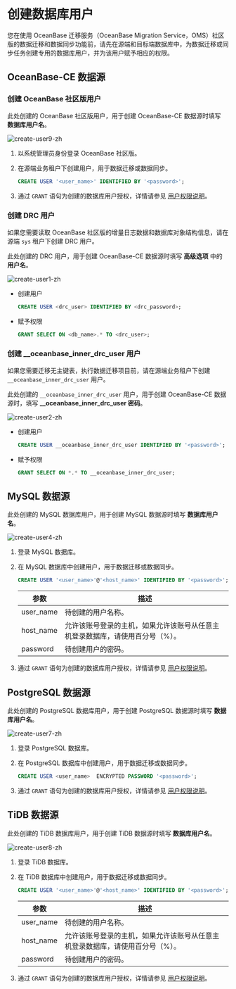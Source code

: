 # 创建数据库用户

您在使用 OceanBase 迁移服务（OceanBase Migration Service，OMS）社区版的数据迁移和数据同步功能前，请先在源端和目标端数据库中，为数据迁移或同步任务创建专用的数据库用户，并为该用户赋予相应的权限。

## OceanBase-CE 数据源

### 创建 OceanBase 社区版用户

此处创建的 OceanBase 社区版用户，用于创建 OceanBase-CE 数据源时填写 **数据库用户名**。

![create-user9-zh](https://obbusiness-private.oss-cn-shanghai.aliyuncs.com/doc/img/oms/oms-ce/create-user9-zh.png)

1. 以系统管理员身份登录 OceanBase 社区版。

2. 在源端业务租户下创建用户，用于数据迁移或数据同步。

   ```sql
   CREATE USER '<user_name>' IDENTIFIED BY '<password>';
   ```

3. 通过 `GRANT` 语句为创建的数据库用户授权，详情请参见 [用户权限说明](../800.create-and-manage-data-sources/400.user-privileges.md)。

### 创建 DRC 用户

如果您需要读取 OceanBase 社区版的增量日志数据和数据库对象结构信息，请在源端 `sys` 租户下创建 DRC 用户。

此处创建的 DRC 用户，用于创建 OceanBase-CE 数据源时填写 **高级选项** 中的 **用户名**。

![create-user1-zh](https://obbusiness-private.oss-cn-shanghai.aliyuncs.com/doc/img/oms/oms-enterprise/create-user1-zh.png)

* 创建用户

   ```sql
   CREATE USER <drc_user> IDENTIFIED BY <drc_password>;
   ```

* 赋予权限

   ```sql
   GRANT SELECT ON <db_name>.* TO <drc_user>;
   ```

### 创建 __oceanbase_inner_drc_user 用户

如果您需要迁移无主键表，执行数据迁移项目前，请在源端业务租户下创建 `__oceanbase_inner_drc_user` 用户。

此处创建的 `__oceanbase_inner_drc_user` 用户，用于创建 OceanBase-CE 数据源时，填写 **__oceanbase_inner_drc_user 密码**。

![create-user2-zh](https://obbusiness-private.oss-cn-shanghai.aliyuncs.com/doc/img/oms/oms-enterprise/create-user2-zh.png)

* 创建用户

   ```sql
   CREATE USER __oceanbase_inner_drc_user IDENTIFIED BY '<password>';
   ```

* 赋予权限

   ```sql
   GRANT SELECT ON *.* TO __oceanbase_inner_drc_user;
   ```

## MySQL 数据源

此处创建的 MySQL 数据库用户，用于创建 MySQL 数据源时填写 **数据库用户名**。

![create-user4-zh](https://obbusiness-private.oss-cn-shanghai.aliyuncs.com/doc/img/oms/oms-enterprise/create-user4-zh.png)

1. 登录 MySQL 数据库。

2. 在 MySQL 数据库中创建用户，用于数据迁移或数据同步。

   ```sql
   CREATE USER '<user_name>'@'<host_name>' IDENTIFIED BY '<password>';
   ```

   |    参数    |                   描述                    |
   |----------|-----------------------------------------|
   | user_name | 待创建的用户名称。                                 |
   | host_name   | 允许该账号登录的主机，如果允许该账号从任意主机登录数据库，请使用百分号（%）。 |
   | password | 待创建用户的密码。   |

3. 通过 `GRANT` 语句为创建的数据库用户授权，详情请参见 [用户权限说明](../800.create-and-manage-data-sources/400.user-privileges.md)。

## PostgreSQL 数据源

此处创建的 PostgreSQL 数据库用户，用于创建 PostgreSQL 数据源时填写 **数据库用户名**。

![create-user7-zh](https://obbusiness-private.oss-cn-shanghai.aliyuncs.com/doc/img/oms/oms-enterprise/create-user7-zh.png)

1. 登录 PostgreSQL 数据库。

2. 在 PostgreSQL 数据库中创建用户，用于数据迁移或数据同步。

   ```sql
   CREATE USER <user_name>  ENCRYPTED PASSWORD '<password>';
   ```

3. 通过 `GRANT` 语句为创建的数据库用户授权，详情请参见 [用户权限说明](../800.create-and-manage-data-sources/400.user-privileges.md)。

## TiDB 数据源

此处创建的 TiDB 数据库用户，用于创建 TiDB 数据源时填写 **数据库用户名**。

![create-user8-zh](https://obbusiness-private.oss-cn-shanghai.aliyuncs.com/doc/img/oms/oms-enterprise/create-user8-zh.png)

1. 登录 TiDB 数据库。

2. 在 TiDB 数据库中创建用户，用于数据迁移或数据同步。

   ```sql
   CREATE USER '<user_name>'@'<host_name>' IDENTIFIED BY '<password>';
   ```

   |    参数    |                   描述                    |
   |----------|-----------------------------------------|
   | user_name | 待创建的用户名称。                                 |
   | host_name    | 允许该账号登录的主机，如果允许该账号从任意主机登录数据库，请使用百分号（%）。 |
   | password | 待创建用户的密码。                                  |

3. 通过 `GRANT` 语句为创建的数据库用户授权，详情请参见 [用户权限说明](../800.create-and-manage-data-sources/400.user-privileges.md)。
